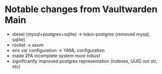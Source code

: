
# Notable changes from Vaultwarden Main
* diesel (mysql+postgres+sqlite) -> tokio-postgres (removed mysql, sqlite)
* rocket -> axum
* env var configuration -> YAML configuration
* made 2FA incomplete system more robust
* significantly improved postgres representation (indexes, UUID not str, etc)